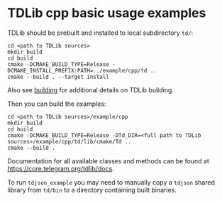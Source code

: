 # TDLib cpp basic usage examples

TDLib should be prebuilt and installed to local subdirectory `td/`:
```
cd <path to TDLib sources>
mkdir build
cd build
cmake -DCMAKE_BUILD_TYPE=Release -DCMAKE_INSTALL_PREFIX:PATH=../example/cpp/td ..
cmake --build . --target install
```
Also see [building](https://github.com/tdlib/td#building) for additional details on TDLib building.

Then you can build the examples:
```
cd <path to TDLib sources>/example/cpp
mkdir build
cd build
cmake -DCMAKE_BUILD_TYPE=Release -DTd_DIR=<full path to TDLib sources>/example/cpp/td/lib/cmake/Td ..
cmake --build .
```

Documentation for all available classes and methods can be found at https://core.telegram.org/tdlib/docs.

To run `tdjson_example` you may need to manually copy a `tdjson` shared library from `td/bin` to a directory containing built binaries.
